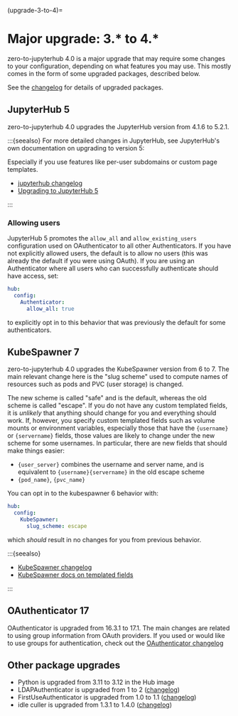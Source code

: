 (upgrade-3-to-4)=

# Major upgrade: 3.\* to 4.\*

zero-to-jupyterhub 4.0 is a major upgrade that may require some changes to your configuration,
depending on what features you may use.
This mostly comes in the form of some upgraded packages, described below.

See the [changelog](changelog) for details of upgraded packages.

## JupyterHub 5

zero-to-jupyterhub 4.0 upgrades the JupyterHub version from 4.1.6 to 5.2.1.

:::{seealso}
For more detailed changes in JupyterHub, see JupyterHub's own documentation on upgrading to version 5:

Especially if you use features like per-user subdomains or custom page templates.

- [jupyterhub changelog](https://jupyterhub.readthedocs.io/en/5.2.1/reference/changelog.html)
- [Upgrading to JupyterHub 5](https://jupyterhub.readthedocs.io/en/5.2.1/howto/upgrading-v5.html)

:::

### Allowing users

JupyterHub 5 promotes the `allow_all` and `allow_existing_users` configuration used on OAuthenticator to all other Authenticators.
If you have not explicitly allowed users, the default is to allow no users (this was already the default if you were using OAuth).
If you are using an Authenticator where all users who can successfully authenticate should have access, set:

```yaml
hub:
  config:
    Authenticator:
      allow_all: true
```

to explicitly opt in to this behavior that was previously the default for some authenticators.

## KubeSpawner 7

zero-to-jupyterhub 4.0 upgrades the KubeSpawner version from 6 to 7.
The main relevant change here is the "slug scheme" used to compute names of resources such as pods and PVC (user storage) is changed.

The new scheme is called "safe" and is the default, whereas the old scheme is called "escape".
If you do not have any custom templated fields, it is _unlikely_ that anything should change for you and everything should work.
If, however, you specify custom templated fields such as volume mounts or environment variables,
especially those that have the `{username}` or `{servername}` fields,
those values are likely to change under the new scheme for some usernames.
In particular, there are new fields that should make things easier:

- `{user_server}` combines the username and server name, and is equivalent to `{username}{servername}` in the old escape scheme
- `{pod_name}`, `{pvc_name}`

You can opt in to the kubespawner 6 behavior with:

```yaml
hub:
  config:
    KubeSpawner:
      slug_scheme: escape
```

which _should_ result in no changes for you from previous behavior.

:::{seealso}

- [KubeSpawner changelog](https://jupyterhub-kubespawner.readthedocs.io/en/latest/changelog.html)
- [KubeSpawner docs on templated fields](https://jupyterhub-kubespawner.readthedocs.io/en/latest/templates.html#fields)

:::

## OAuthenticator 17

OAuthenticator is upgraded from 16.3.1 to 17.1.
The main changes are related to using group information from OAuth providers.
If you used or would like to use groups for authentication,
check out the [OAuthenticator changelog](https://oauthenticator.readthedocs.io/en/stable/reference/changelog.html)

## Other package upgrades

- Python is upgraded from 3.11 to 3.12 in the Hub image
- LDAPAuthenticator is upgraded from 1 to 2 ([changelog](https://github.com/jupyterhub/ldapauthenticator/blob/2.0.0/CHANGELOG.md#200---2024-10-18))
- FirstUseAuthenticator is upgraded from 1.0 to 1.1 ([changelog](https://github.com/jupyterhub/firstuseauthenticator/blob/1.1.0/CHANGELOG.md))
- idle culler is upgraded from 1.3.1 to 1.4.0 ([changelog](https://github.com/jupyterhub/jupyterhub-idle-culler/blob/1.4.0/CHANGELOG.md))
